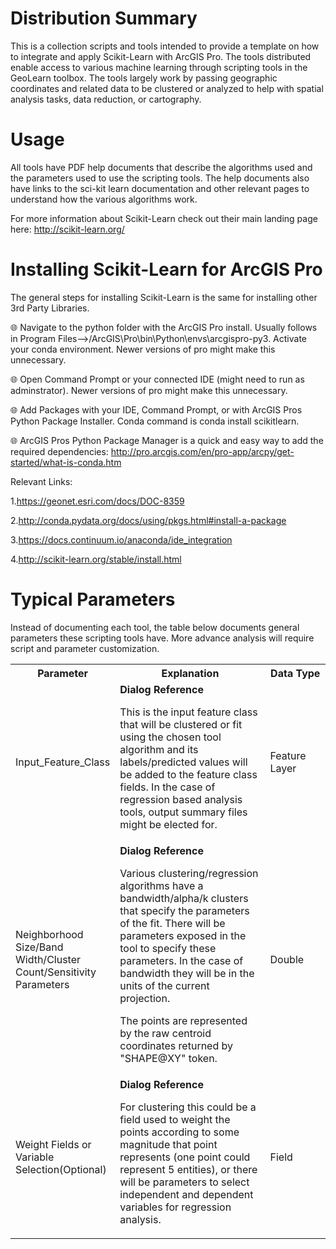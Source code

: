 # Distribution Summary

This is a collection scripts and tools intended to provide a template on how to integrate and apply Scikit-Learn with ArcGIS Pro. The tools distributed enable access to various machine learning through scripting tools in the GeoLearn toolbox. The tools largely work by passing geographic coordinates and related data to be clustered or analyzed to help with spatial analysis tasks, data reduction, or cartography.  

# Usage

All tools have PDF help documents that describe the algorithms used and the parameters used to use the scripting tools. The help documents also have links to the sci-kit learn documentation and other relevant pages to understand how the various algorithms work. 

For more information about Scikit-Learn check out their main landing page here: http://scikit-learn.org/

# Installing Scikit-Learn for ArcGIS Pro

The general steps for installing Scikit-Learn is the same for installing other 3rd Party Libraries. 

:globe_with_meridians: Navigate to the python folder with the ArcGIS Pro install. Usually follows in Program Files-->/ArcGIS\Pro\bin\Python\envs\arcgispro-py3. Activate your conda environment. Newer versions of pro might make this unnecessary.  

:globe_with_meridians: Open Command Prompt or your connected IDE (might need to run as adminstrator). Newer versions of pro might make this unnecessary.

:globe_with_meridians: Add Packages with your IDE, Command Prompt, or with ArcGIS Pros Python Package Installer. Conda command is conda install scikitlearn. 

:globe_with_meridians: ArcGIS Pros Python Package Manager is a quick and easy way to add the required dependencies: http://pro.arcgis.com/en/pro-app/arcpy/get-started/what-is-conda.htm


Relevant Links:

1.https://geonet.esri.com/docs/DOC-8359

2.http://conda.pydata.org/docs/using/pkgs.html#install-a-package

3.https://docs.continuum.io/anaconda/ide_integration

4.http://scikit-learn.org/stable/install.html

# Typical Parameters

Instead of documenting each tool, the table below documents general parameters these scripting tools have. More advance analysis will require script and parameter customization.

<table width="100%" border="0" cellpadding="5">
<tbody>
<tr>
<th width="30%">
<b>Parameter</b>
</th>
<th width="50%">
<b>Explanation</b>
</th>
<th width="20%">
<b>Data Type</b>
</th>
</tr>
<tr>
<td class="info">Input_Feature_Class</td>
<td class="info" align="left">
<span style="font-weight: bold">Dialog Reference</span><br /><DIV STYLE="text-align:Left;"><DIV><P><SPAN>This is the input feature class that will be clustered or fit using the chosen tool algorithm and its labels/predicted values will be added to the feature class fields. In the case of regression based analysis tools, output summary files might be elected for. </SPAN></P><P><SPAN /></P></DIV></DIV><p><span class="noContent"></span></p></td>
<td class="info" align="left">Feature Layer</td>
</tr>
<tr>
<td class="info">Neighborhood Size/Band Width/Cluster Count/Sensitivity Parameters</td>
<td class="info" align="left">
<span style="font-weight: bold">Dialog Reference</span><br /><DIV STYLE="text-align:Left;"><DIV><DIV><P><SPAN> Various clustering/regression algorithms have a bandwidth/alpha/k clusters that specify the parameters of the fit. There will be parameters exposed in the tool to specify these parameters. In the case of bandwidth they will be in the units of the current projection.</SPAN></P><P><SPAN>The points are represented by the raw centroid coordinates returned by "SHAPE@XY" token. </SPAN></P></DIV></DIV></DIV><p><span class="noContent"></span></p></td>
<td class="info" align="left">Double</td>
</tr>
<tr>
<td class="info">Weight Fields or Variable Selection(Optional) </td>
<td class="info" align="left">
<span style="font-weight: bold">Dialog Reference</span><br /><DIV STYLE="text-align:Left;"><DIV><P><SPAN> For clustering this could be a field used to weight the points according to some magnitude that point represents (one point could represent 5 entities), or there will be parameters to select independent and dependent variables for regression analysis. </SPAN></P></DIV></DIV><p><span class="noContent"></span></p></td>
<td class="info" align="left">Field</td>
</tr>
</tbody>
</table>
